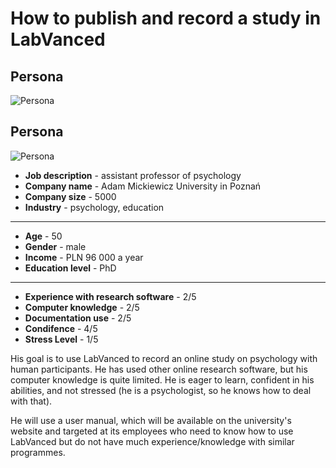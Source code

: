 <h1>How to publish and record a study in LabVanced</h1>


<h2>Persona</h2>

![Persona](\images\persona "Persona")

<h2>Persona</h2>

![Persona](https://upload.wikimedia.org/wikipedia/commons/4/41/Sunflower_from_Silesia2.jpg "sun")


* **Job description** - assistant professor of psychology
* **Company name** - Adam Mickiewicz University in Poznań
* **Company size** - 5000
* **Industry** - psychology, education
----------------
* **Age** - 50
* **Gender** - male
* **Income** - PLN 96 000 a year
* **Education level** - PhD
---------------
* **Experience with research software** - 2/5
* **Computer knowledge** - 2/5
* **Documentation use** - 2/5
* **Condifence** - 4/5
* **Stress Level** - 1/5

His goal is to use LabVanced to record an online study on psychology with human participants. He has used other online research software, but his computer knowledge is quite limited. He is eager to learn, confident in his abilities, and not stressed (he is a psychologist, so he knows how to deal with that).

He will use a user manual, which will be available on the university's website and targeted at its employees who need to know how to use LabVanced but do not have much experience/knowledge with similar programmes. 













